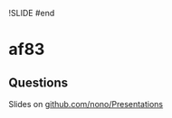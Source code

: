 !SLIDE #end
# af83 #
## Questions ##

Slides on [github.com/nono/Presentations](http://github.com/nono/Presentations)
